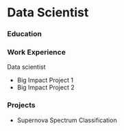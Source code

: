 # Data Scientist

### Education

### Work Experience
Data scientist
- Big Impact Project 1
- Big Impact Project 2

### Projects
- Supernova Spectrum Classification 
